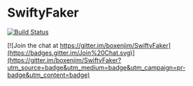 # SwiftyFaker

[![Build Status](https://travis-ci.org/boxenjim/SwiftyFaker.svg)](https://travis-ci.org/boxenjim/SwiftyFaker)

[![Join the chat at https://gitter.im/boxenjim/SwiftyFaker](https://badges.gitter.im/Join%20Chat.svg)](https://gitter.im/boxenjim/SwiftyFaker?utm_source=badge&utm_medium=badge&utm_campaign=pr-badge&utm_content=badge)
